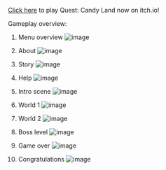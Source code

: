 <a href="https://yllomssim.itch.io/quest-candy-land-html">Click here</a> to play Quest: Candy Land now on itch.io! 

Gameplay overview:

1. Menu overview
![image](https://github.com/user-attachments/assets/32b68539-ff52-4fb5-bc3b-81d172a7df79)

2. About
![image](https://github.com/user-attachments/assets/0c8f8991-6d59-4450-a90d-652b90767061)

3. Story
![image](https://github.com/user-attachments/assets/dbb3c805-5c94-4294-9e7d-070205ee1c31)

4. Help
![image](https://github.com/user-attachments/assets/b4390836-001d-4d48-924c-393d22698173)

5. Intro scene
![image](https://github.com/user-attachments/assets/393faf25-e685-493a-89c0-b1c25c3d775a)

6. World 1
![image](https://github.com/user-attachments/assets/67bc78ef-50dc-4f5a-9cfd-fe326ceca672)

7. World 2
![image](https://github.com/user-attachments/assets/cd2f5926-ea78-47ff-b470-d95557bd9a3f)

8. Boss level
![image](https://github.com/user-attachments/assets/f8b4c6ad-c24e-4815-84e0-74321874d5cd)

9. Game over
![image](https://github.com/user-attachments/assets/4d4d5857-2b6f-4fdf-85f5-53992c34b198)

10. Congratulations
![image](https://github.com/user-attachments/assets/6bcb905b-05a4-4ecb-8ec3-1686854912d1)
